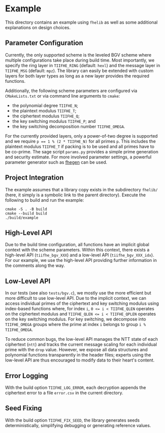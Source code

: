 # Example

This directory contains an example using `fhelib` as well as some additional explanations on design choices.


## Parameter Configuration
Currently, the only supported scheme is the leveled BGV scheme where multiple configurations take place during build time.
Most importantly, we specify the ring layer in `TIIFHE_RING` (default: `hexl`) and the message layer in `TIIFHE_MSG` (default: `mpz`).
The library can easily be extended with custom layers for both layer types as long as a new layer provides the required functions.

Additionally, the following scheme parameters are configured via `CMakeLists.txt` or via command line arguments to `cmake`:

- the polynomial degree `TIIFHE_N`;
- the plaintext modulus `TIIFHE_T`;
- the ciphertext modulus `TIIFHE_Q`;
- the key switching modulus `TIIFHE_P`; and
- the key switching decomposition number `TIIFHE_OMEGA`.

For the currently provided layers, only a power-of-two degree is supported and we require `p == 1 % (2 * TIIFHE_N)` for all primes `p`.
This includes the plaintext modulus `TIIFHE_T` if packing is to be used and all primes have to be co-prime.
The sage script `params.py` provides a simple prime generation and security estimate.
For more involved parameter settings, a powerful parameter generator such as [fhegen](https://github.com/Crypto-TII/fhegen) can be used.


## Project Integration
The example assumes that a library copy exists in the subdirectory `fhelib/` (here, it simply is a symbolic link to the parent directory).
Execute the following to build and run the example:
```
cmake -S . -B build
cmake --build build
./build/example
```


## High-Level API
Due to the build time configuration, all functions have an implicit global context with the scheme parameters.
Within this context, there exists a high-level API (`tiifhe_bgv_XXX`) and a low-level API (`tiifhe_bgv_XXX_idx`).
For our example, we use the high-level API providing further information in the comments along the way.

## Low-Level API
In our tests (see also `tests/bgv.c`), we mostly use the more efficient but more difficult to use low-level API.
Due to the implicit context, we can access individual primes of the ciphertext and key switching modulus using index-based functions where, for index `i`, `0 <= i < TIIFHE_QLEN` operates on the ciphertext modulus and `TIIFHE_QLEN <= i < TIIFHE_QPLEN` operates on the key switching modulus.
For key switching, we decompose into `TIIFHE_OMEGA` groups where the prime at index `i` belongs to group `i % TIIFHE_OMEGA`.

To reduce common bugs, the low-level API manages the NTT state of each ciphertext (`ntt`) and tracks the current message scaling for each individual prime with the `drop` value.
However, we expose all data structures and polynomial functions transparently in the header files; experts using the low-level API are thus encouraged to modify data to their heart's content.

## Error Logging
With the build option `TIIFHE_LOG_ERROR`, each decryption appends the ciphertext error to a file `error.csv` in the current directory.

## Seed Fixing
With the build option `TIIFHE_FIX_SEED`, the library generates seeds deterministically, simplifying debugging or generating reference values.

